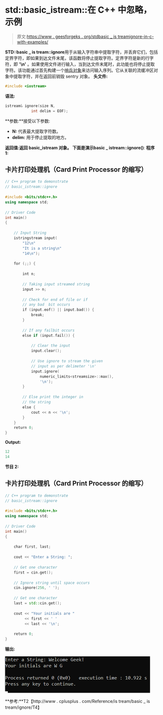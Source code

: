 # std::basic_istream::在 C++ 中忽略，示例

> 原文:[https://www . geesforgeks . org/stdbasic _ is treamignore-in-c-with-examples/](https://www.geeksforgeeks.org/stdbasic_istreamignore-in-c-with-examples/)

**STD::basic _ is tream::ignore**用于从输入字符串中提取字符，并丢弃它们，包括定界字符，即如果到达文件末尾，该函数将停止提取字符。定界字符是新的行字符，即 **'\n'** 。如果使用文件进行输入，当到达文件末尾时，此功能也将停止提取字符。该功能通过首先构建一个[哨兵对象](http://www.cplusplus.com/reference/istream/basic_istream/sentry/)来访问输入序列。它从关联的流缓冲区对象中提取字符，并在返回前销毁 sentry 对象。
**头文件:**

```cpp
#include <iostream>
```

**语法:**

```cpp
istream& ignore(size N,
            int delim = EOF);
```

**参数:**接受以下参数:

*   **N:** 代表最大提取字符数。
*   **delim:** 用于停止提取的地方。

**返回值:**返回 **basic_istream** 对象。
下面是演示**basic _ istream::ignore()**:
**程序 1:**

## 卡片打印处理机（Card Print Processor 的缩写）

```cpp
// C++ program to demonstrate
// basic_istream::ignore

#include <bits/stdc++.h>
using namespace std;

// Driver Code
int main()
{

    // Input String
    istringstream input(
        "12\n"
        "It is a string\n"
        "14\n");

    for (;;) {

        int n;

        // Taking input streamed string
        input >> n;

        // Check for end of file or if
        // any bad  bit occurs
        if (input.eof() || input.bad()) {
            break;
        }

        // If any failbit occurs
        else if (input.fail()) {

            // Clear the input
            input.clear();

            // Use ignore to stream the given
            // input as per delimeter '\n'
            input.ignore(
                numeric_limits<streamsize>::max(),
                '\n');
        }

        // Else print the integer in
        // the string
        else {
            cout << n << '\n';
        }
    }
    return 0;
}
```

**Output:** 

```cpp
12
14
```

**节目 2:**

## 卡片打印处理机（Card Print Processor 的缩写）

```cpp
// C++ program to demonstrate
// basic_istream::ignore

#include <bits/stdc++.h>
using namespace std;

// Driver Code
int main()
{

    char first, last;

    cout << "Enter a String: ";

    // Get one character
    first = cin.get();

    // Ignore string until space occurs
    cin.ignore(256, ' ');

    // Get one character
    last = std::cin.get();

    cout << "Your initials are "
         << first << ' '
         << last << '\n';

    return 0;
}
```

**输出:**

![](img/992b6d4d70fc8686b1f6aa5ceb576f41.png)

**参考:**T2【http://www . cplusplus . com/Reference/is tream/basic _ is tream/ignore/T4】